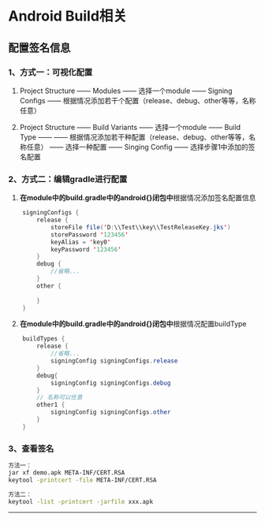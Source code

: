 # Android Build相关


## 配置签名信息

### 1、方式一：可视化配置

1. Project Structure —— Modules —— 选择一个module —— Signing Configs
        —— 根据情况添加若干个配置（release、debug、other等等，名称任意）


2. Project Structure —— Build Variants —— 选择一个module —— Build Type ——
        —— 根据情况添加若干种配置（release、debug、other等等，名称任意）
        —— 选择一种配置 —— Singing Config —— 选择步骤1中添加的签名配置

### 2、方式二：编辑gradle进行配置
1. **在module中的build.gradle中的android{}闭包中**根据情况添加签名配置信息
```java
    signingConfigs {
        release {
            storeFile file('D:\\Test\\key\\TestReleaseKey.jks')
            storePassword '123456'
            keyAlias = 'key0'
            keyPassword '123456'
        }
        debug {
            //省略...
        }
        other {
           
        }
    }
```
2. **在module中的build.gradle中的android{}闭包中**根据情况配置buildType
```java
    buildTypes {
        release {
            //省略...
            signingConfig signingConfigs.release
        }
        debug{
            signingConfig signingConfigs.debug
        }
        // 名称可以任意
        other1 {
            signingConfig signingConfigs.other
        }
    }

```

### 3、查看签名
```bash
方法一：
jar xf demo.apk META-INF/CERT.RSA
keytool -printcert -file META-INF/CERT.RSA

方法二：
keytool -list -printcert -jarfile xxx.apk　
```
---------------